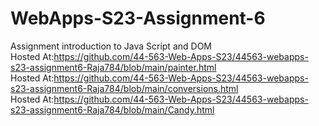 
# WebApps-S23-Assignment-6
Assignment introduction to Java Script and DOM<br>
Hosted At:https://github.com/44-563-Web-Apps-S23/44563-webapps-s23-assignment6-Raja784/blob/main/painter.html<br>
Hosted At:https://github.com/44-563-Web-Apps-S23/44563-webapps-s23-assignment6-Raja784/blob/main/conversions.html<br>
Hosted At:https://github.com/44-563-Web-Apps-S23/44563-webapps-s23-assignment6-Raja784/blob/main/Candy.html<br>

